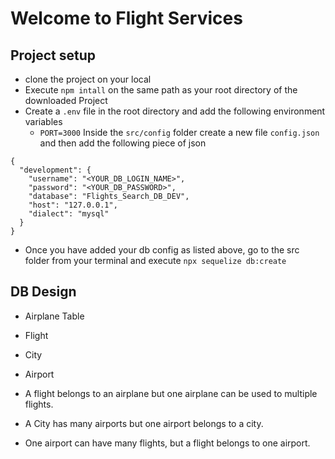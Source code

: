 # Welcome to Flight Services

## Project setup

- clone the project on your local
- Execute `npm intall` on the same path as your root directory of the downloaded Project
- Create a `.env` file in the root directory and add the following environment variables
    - `PORT=3000`
Inside the `src/config` folder create a new file `config.json` and then add the following piece of json

```
{
  "development": {
    "username": "<YOUR_DB_LOGIN_NAME>",
    "password": "<YOUR_DB_PASSWORD>",
    "database": "Flights_Search_DB_DEV",
    "host": "127.0.0.1",
    "dialect": "mysql"
  }
}

```

- Once you have added your db config as listed above, go to the src folder from your terminal and execute `npx sequelize db:create`


## DB Design
- Airplane Table
- Flight
- City
- Airport

- A flight belongs to an airplane but one airplane can be used to multiple flights.
- A City has many airports but one airport belongs to a city.
- One airport can have many flights, but a  flight belongs to one  airport.